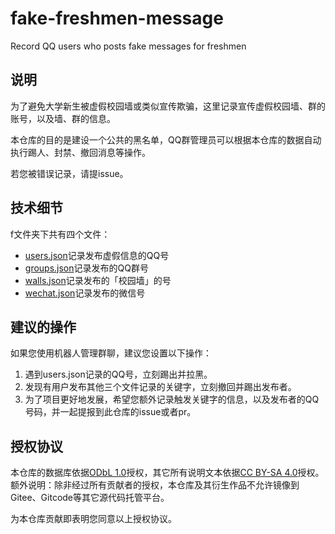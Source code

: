 # fake-freshmen-message
Record QQ users who posts fake messages for freshmen

## 说明
为了避免大学新生被虚假校园墙或类似宣传欺骗，这里记录宣传虚假校园墙、群的账号，以及墙、群的信息。

本仓库的目的是建设一个公共的黑名单，QQ群管理员可以根据本仓库的数据自动执行踢人、封禁、撤回消息等操作。

若您被错误记录，请提issue。

## 技术细节
f文件夹下共有四个文件：
- [users.json](/f/users.json)记录发布虚假信息的QQ号
- [groups.json](/f/groups.json)记录发布的QQ群号
- [walls.json](/f/walls.json)记录发布的「校园墙」的号
- [wechat.json](/f/wechat.json)记录发布的微信号

## 建议的操作
如果您使用机器人管理群聊，建议您设置以下操作：

1. 遇到users.json记录的QQ号，立刻踢出并拉黑。
2. 发现有用户发布其他三个文件记录的关键字，立刻撤回并踢出发布者。
3. 为了项目更好地发展，希望您额外记录触发关键字的信息，以及发布者的QQ号码，并一起提报到此仓库的issue或者pr。

## 授权协议
本仓库的数据库依据[ODbL 1.0](LICENSE)授权，其它所有说明文本依据[CC BY-SA 4.0](LICENSE-text)授权。额外说明：除非经过所有贡献者的授权，本仓库及其衍生作品不允许镜像到Gitee、Gitcode等其它源代码托管平台。

为本仓库贡献即表明您同意以上授权协议。
